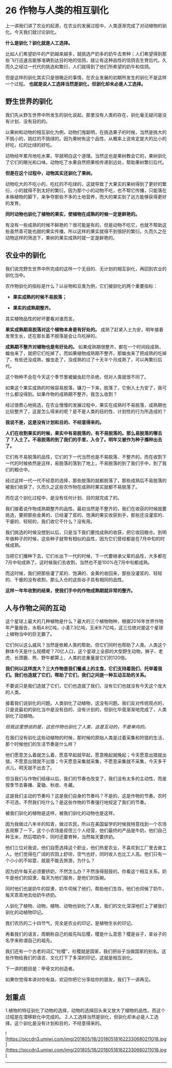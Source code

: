 # 26 作物与人类的相互驯化

上一讲我们讲了农业的起源，在农业的发展过程中，人类逐渐完成了对动植物的驯化。今天我们就讨论驯化。

 **什么是驯化？驯化就是人工选择。**

比如人们希望奶牛的产奶越来越多，就挑选产奶多的奶牛去育种；人们希望得到那些飞行迅速且能够准确到达目的地的信鸽，就让有这种品性的信鸽去生育后代。久而久之经过一代代的挑选和繁衍，人们就得到了他们所希望的奶牛和信鸽。

但是这样的驯化其实只是很晚近的事情，在农业发展的初期所发生的驯化不是这样一个过程。 **也就是说人工选择当然是驯化，但驯化却未必是人工选择。**

## 野生世界的驯化

我们先从野生世界中所发生的驯化说起，那里没有人类的存在，驯化毫无疑问是没有计划、没有目的的。

以果树和动物的相互驯化为例，动物们鬼聪明，在挑选果子的时候，当然是挑大的不挑小的，挑红的不挑绿的。因为果树有这个品性，从概率上说肯定是大的比小的好吃，红的比绿的好吃。

动物经年累月地吃水果，早就明白这个道理。当然这也是果树教会它的，果树驯化了它们的眼光和口味。动物吃了水果自然把果核传递到远处，帮助果树繁衍后代。

 **但是在这个过程中，动物其实还驯化了果树。**

动物吃大的不吃小的，吃红的不吃绿的，这就导致了大果实的果树得到了更好的繁衍，小的就得不到太好的繁衍。因为那个小的动物不吃，也不帮它传播，只能落在本株植物的脚下，来争夺那些不多的土地营养，而大的果实到了远方能够获得更好的发育。

 **同时动物也驯化了植物的果实，使植物在成熟的时候一定是鲜艳的。**

有没有一些成熟的时候不鲜艳的？很可能是有的，但是动物不吃它，也就不帮助这些虽然青可能也甜的果实传播，所以这样的果实就得不到很好的繁衍。久而久之在动物这样的筛选下，果树的果实成熟时就一定是鲜艳的。

## 农业中的驯化

我们说完野生世界中所完成的这样一个无目的、无计划的相互驯化，再回到农业的驯化当中。

农作物驯化的指标是什么？以谷物和豆类为例，它们被驯化的两个重要指标：

* **果实成熟的时候不易脱落；** 

* **果实的成熟期整齐。** 

其实植物品性的好坏要看对谁而言。

 **果实成熟期易脱落对这个植物本身是有好处的。** 成熟了赶紧入土为安，明年接着发育生长，还在那长着不脱落是会让鸟吃掉的。

 **成熟期不整齐对植物也是有好处的。** 如果成熟期很整齐，都在一个时间段成熟，蝗虫来了，就把它们吃掉了。而如果植物成熟期不整齐，那蝗虫来了把成熟的吃掉了，有些还没成熟，蝗虫走了，没成熟的过了十天半个月成熟了，可以再繁衍后代。

这个物种不会在今天这个季节里被蝗虫赶尽杀绝，但对人类就很不同了。

如果这个果实成熟的时候容易脱落，镰刀一下来，脱落了，它倒入土为安了，我可什么都没得到。如果作物的成熟期不整齐，我怎么收割？

经过很费心地挑选，在农业慢慢的发展过程中，果实在成熟时不易脱落，成熟期也比较整齐了，这是怎么得来的呢？是不是人类的目的性、计划性的行为所造成的？

 **我说不是，这是没有计划和目的、不经意得来的。**

 **人们在收割果实的时候，果实中有易脱落的，有不易脱落的。那么易脱落的哪去了？入土了。不易脱落的到了我们的手里，入仓了。明年又被作为种子播种出去了。**

它们有不易脱落的品性，它们的下一代当然也是不易脱落、不整齐的。而在收割下一代的时候依然是这样，易脱落的落到了地上，不易脱落的到了我们手中，到了我们的粮仓中。

经过这样一代一代不经意的选择，那些脱落的就都脱落了，那些成熟后不易脱落的被我们收获了，久而久之这些农作物在成熟时果实就都不易脱落了。

而在这个驯化过程中，是没有任何计划、目的就完成了的。

我们接着说作物成熟期整齐的品性。最初当然是不整齐的，我们在收获的时候就要挑选，要把那些金黄的，已经灌了浆的、饱满的果实收获到手，那些还没灌浆的、干瘪的、轻轻的，我们收它干什么？没有用。

我们挑选的时候没想到以后，只是当下我们要找成熟的收获，把它收回粮仓。到明年做种子的时候，这些种子就带有相似的品性，因为它们曾经都是在7月中旬的时候成熟。

当把它们播种下去，它们长出下一代的时候，下一代要继承父辈的品性，大多都在7月中旬成熟了。这时候我们去收割，当然也不是100%在7月中旬都成熟。

而这时候，我们把那些灌了浆的、饱满的、金黄的收回来，那些没灌浆的、轻轻的、干瘪的没有收割，那么入仓的这些谷子具有相同的品性。

 **这样一年年收割的结果，使我们手中的作物成熟期就非常的整齐。**

## 人与作物之间的互动

这个星球上最大的几种植物是什么？最大的三个植物物种，根据2016年世界作物年产量报告，水稻4.8亿吨，小麦7.3亿吨，玉米9.7亿吨，这三位绝对是这个星球上植物当中的巨无霸了。

它们何以这么威风？当然是依赖人类的帮助，但它们同时也帮助了人类。人类这个群体今天是什么规模呢？70亿人口，这个星球上全部的大型野生动物，狮子、老虎、长颈鹿、熊、野牛都算上，人类的总重量是它们的120倍。

 **我们何以这样庞大？三大作物是我们餐桌上的主食，它们支持着我们、托举着我们。我们也造就了它们，帮助了它们，我们之间是一种互动互助的关系。**

不要说只是我们造就了它们，它们也造就了我们，没有它们也就没有今天这个庞大的人类。

接着我们说驯化的问题。人类驯化了动植物，这没有问题。我们反对传统观点的，只是说最初的驯化当中是没有目的、没有计划的，但驯化毕竟渐渐地完成了，人类驯化了动植物。

 *但我这里想说的是，这些作物也驯化了人类，这是互动的，不是单向的。*

在我们没有驯化这些动植物的时候，那时候的原始人类是过着采集和狩猎的生活，那个时候他们的生活节奏是什么样？

他们愿意怎么着就怎么着，愿意早起就早起，愿意晚起就晚起；今天愿意出猎就出猎，不愿意出猎就不出猎；今天愿意采集就采集，不愿意采集就不采集，今天多干点儿，明天就不出去了。

但当我们与作物们结缘以后，我们的节奏也改变了，我们没有太多的主动性，而是按季节去春播、夏锄、秋收、冬藏。

这是我们主动的节奏吗？这是我们自身的节奏吗？不是的，这是作物的节奏。农时不可违，不然我们吃什么？是这些作物的节奏强行地规定了我们的节奏。

被我们驯化的植物是这样，被我们驯化的动物也是这样。

因为我做过八年半的知青，做过农民，所以在美国留学的时候我特意找到一个农场去观察了一下。这个小农场是叔侄三个人经营，他们最终的产品是牛奶，他们自己种玉米，然后喂奶牛，同时还要育种，当然每天要挤奶。

他们三位对我说，他们自愿选择这个职业，他们热爱农业，不喜欢到工厂里去做工人。他们觉得在广阔的农田上舒坦，空气也好，同时收入也比工人高。他们只有一个小小的不如意，就是不能去旅游，为什么？

因为奶牛每天必须要挤奶，不然怎么办？不然涨得鼓鼓的。你看这个相互关系，奶牛是他们的奴隶，每天为他们服务，是他们的饭碗。

同时他们也是奶牛的奴隶，奶牛伺候了他们，帮助他们生存，他们也伺候了奶牛，每天乖乖地去给奶牛挤奶。

人驯化了植物、动物，植物、动物也驯化了人类，我们的文化深深地打上了被我们驯化的动植物印记。

我们农历的二十四节气，完全是农业的印记，是植物生长的印记。

再看我们的语言，周朝称自己的祖先叫后稷，稷是什么意思？稷是谷子，拿谷子的名字来称谓自己的祖先。

我们还有一个古老的词汇“社稷”，社稷就是国家，我们把谷子当做国家的别名。这些作物给我们的语言、文化打下了多深的印记，这就是相互驯化。

下一讲的题目是：甲骨文的创造者。

如果你觉得本讲对你有益，欢迎你把它分享给你的朋友，我们下一讲再见。

## 划重点

1.植物的特征驯化了动物的选择，动物的选择回头来又放大了植物的品性。而这个过程是在潜移默化中完成的。
2.人工选择当然是驯化，但驯化却未必是人工选择。这个驯化是没有计划和目的，不经意得来的。

![https://piccdn3.umiwi.com/img/201805/18/201805181622330680211018.jpg](https://piccdn3.umiwi.com/img/201805/18/201805181622330680211018.jpg)

---
